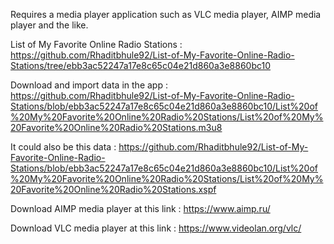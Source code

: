 Requires a media player application such as VLC media player, AIMP media player and the like.

List of My Favorite Online Radio Stations : https://github.com/Rhaditbhule92/List-of-My-Favorite-Online-Radio-Stations/tree/ebb3ac52247a17e8c65c04e21d860a3e8860bc10

Download and import data in the app : https://github.com/Rhaditbhule92/List-of-My-Favorite-Online-Radio-Stations/blob/ebb3ac52247a17e8c65c04e21d860a3e8860bc10/List%20of%20My%20Favorite%20Online%20Radio%20Stations/List%20of%20My%20Favorite%20Online%20Radio%20Stations.m3u8

It could also be this data : https://github.com/Rhaditbhule92/List-of-My-Favorite-Online-Radio-Stations/blob/ebb3ac52247a17e8c65c04e21d860a3e8860bc10/List%20of%20My%20Favorite%20Online%20Radio%20Stations/List%20of%20My%20Favorite%20Online%20Radio%20Stations.xspf

Download AIMP media player at this link : https://www.aimp.ru/

Download VLC media player at this link : https://www.videolan.org/vlc/